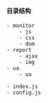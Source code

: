 


#### 目录结构

    - monitor
        - js
        - css
        - dom
    - report
        - ajax
        - img 
    - ua
        - ua
        
    - index.js
    - config.js